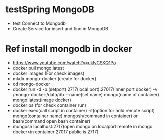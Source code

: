 # testSpring MongoDB
- test Connect to Mongodb
- Create Service for insert and find in MongoDB




# Ref install mongodb in docker 
- https://www.youtube.com/watch?v=uklyCSKQ1Po
- docker pull mongo:latest
- docker images (For check images)
- mkdir mongo-docker (create for docker)
- cd mongo-docker
- docker run -d -p (setport) 2717(local port):27017(inner port docker) -v /mongo-docker:/data/db --name(set name) mongo(name of container) mongo:latest(image docker)
- docker ps (for check container run)
- docker exec(call script in container) -it(option for hold remote script) mongo(container name) mongosh(command in container) or bash(command open bash container)
- mongosh localhost:2717(open mongo on localport remote in mongo docker>in container 27017 public is 2717)
